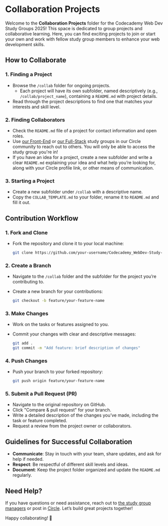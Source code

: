 # Collaboration Projects

Welcome to the **Collaboration Projects** folder for the Codecademy Web Dev Study Groups 2025! This space is dedicated to group projects and collaborative learning. Here, you can find exciting projects to join or start your own and work with fellow study group members to enhance your web development skills.

## How to Collaborate

### 1. Finding a Project

- Browse the `/collab` folder for ongoing projects.
  - Each project will have its own subfolder, named descriptively (e.g., `/collab/project_name`), containing a `README.md` with project details.
- Read through the project descriptions to find one that matches your interests and skill level.

### 2. Finding Collaborators

- Check the `README.md` file of a project for contact information and open roles.
- Use [our Front-End](https://community.codecademy.com/c/front-end-engineer-journey-study-group/) or [our Full-Stack](https://community.codecademy.com/c/full-stack-engineer-journey-study-group/) study groups in our Circle community to reach out to others. You will only be able to access the study group you're in!
- If you have an idea for a project, create a new subfolder and write a clear `README.md` explaining your idea and what help you’re looking for, along with your Circle profile link, or other means of communication.

### 3. Starting a Project

- Create a new subfolder under `/collab` with a descriptive name.
- Copy the `COLLAB_TEMPLATE.md` to your folder, rename it to `README.md` and fill it out.

## Contribution Workflow

### 1. Fork and Clone

- Fork the repository and clone it to your local machine:
  
  ```bash
  git clone https://github.com/your-username/Codecademy_WebDev-Study-Group_2025.git
  ```

### 2. Create a Branch

- Navigate to the `/collab` folder and the subfolder for the project you’re contributing to.
- Create a new branch for your contributions:
  
  ```bash
  git checkout -b feature/your-feature-name
  ```

### 3. Make Changes

- Work on the tasks or features assigned to you.
- Commit your changes with clear and descriptive messages:
  
  ```bash
  git add .
  git commit -m "Add feature: brief description of changes"
  ```

### 4. Push Changes

- Push your branch to your forked repository:
  
  ```bash
  git push origin feature/your-feature-name
  ```

### 5. Submit a Pull Request (PR)

- Navigate to the original repository on GitHub.
- Click "Compare & pull request" for your branch.
- Write a detailed description of the changes you’ve made, including the task or feature completed.
- Request a review from the project owner or collaborators.

## Guidelines for Successful Collaboration

- **Communicate**: Stay in touch with your team, share updates, and ask for help if needed.
- **Respect**: Be respectful of different skill levels and ideas.
- **Document**: Keep the project folder organized and update the `README.md` regularly.

## Need Help?

If you have questions or need assistance, reach out to [the study group managers](../README.md#contact) or post in [Circle](https://community.codecademy.com/feed). Let’s build great projects together!

Happy collaborating! 🚀
